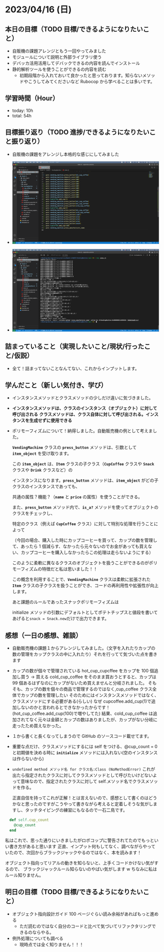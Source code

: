 # 2023/04/16 (日)

## 本日の目標（TODO 目標/できるようになりたいこと）

- 自販機の課題アレンジともう一回やってみました
- モジュールについて説明と外部ライブラリ使う
- デバッカ活用活用してデバックできるの内容を読んでインストール
- 静的解析ツールを使うことができるの内容を読む
  - 初期段階から入れておいて良かったと思っております。知らないメソッドやこうしてみてくださいなど
    Rubocop から学べることは多いです。

## 学習時間（Hour）

- today: 10h
- total: 54h

## 目標振り返り（TODO 進捗/できるようになりたいこと振り返り）

- 自販機の課題をアレンジし本格的な感じにしてみました
- ![画像](/Week1-2/daily_report/images/img1.png)

- ![画像](/Week1-2/daily_report/images/img2.png)

## 詰まっていること（実現したいこと/現状/行ったこと/仮説）

- 全て！詰まってないことなんてない、これからインプットします。

## 学んだこと（新しい気付き、学び）

- インスタンスメソッドとクラスメソッドの少しだけ違いに気づきました。
- **インスタンスメソッドは、クラスのインスタンス（オブジェクト）に対して呼び出される**
  **クラスメソッドは、クラス自体に対して呼び出される。インスタンスを生成せずに使用できる**
- ポリモーフィズムについて！納得しました。自動販売機の例として考えました。

  **`VendingMachine`** クラスの **`press_button`** メソッドは、引数として **`item_object`** を受け取ります。

  この **`item_object`** は、**`Item`** クラスの子クラス（**`CupCoffee`** クラスや **`Snack`** クラスや **`Drink`** クラスなど）の

  インスタンスになります。**`press_button`** メソッドは、**`item_object`** がどの子クラスのインスタンスであっても、

  共通の属性？機能？（**`name`** と **`price`** の属性）を使うことができる。

  また、**`press_button`** メソッド内で、**`is_a?`** メソッドを使ってオブジェクトのクラスをチェックし、

  特定のクラス（例えば **`CupCoffee`** クラス）に対して特別な処理を行うことによって

  （今回の場合、購入した時にカップコーヒーを買って、カップの数を管理して、あったら 1 個減らす、なかったら元々ないのでお金があっても買えない、カップコーヒーを購入しなかったらこの処理は走らないようにする）

  このように柔軟に異なるクラスのオブジェクトを扱うことができるのがポリモーフィズムの特徴だと私は思いました！！

  この概念を利用することで、**`VendingMachine`** クラスは柔軟に拡張された **`Item`** クラスの子クラスを扱うことができ、コードの再利用性や拡張性が向上します。

  あと課題のルールであったスナックポリモーフィズムは

  initialize メソッドの引数にデフォルトとしてポテトチップスと値段を書いてあげると`snack = Snack.new`だけで出力できます。

## 感想（一日の感想、雑談）

- 自動販売機の課題１からアレンジしてみました。（文字を入れたりカップの数の管理をカップクラスの中に入れたり）それを行ってて気づいた点を書きます
- カップの数が個々で管理されている hot_cup_cupcffee をカップを 100 個追加し買う → 買える cold_cup_coffee をそのまま買おうとすると、カップは 99 個あるはずなのにカップがないため買えませんと分岐されました。
  そもそも、カップの数を個々の商品で管理するのではなく,cup_coffee クラス全体でカップの数を管理したい
  そのためにはインスタンスメソッドではなく、クラスメソッドにする必要がある(らしい)
  なぜ cupcoffee.add_cup(1)で追加しないのかと言われるとできなかったからです！(hot_cup_coffee.add_cup(100)で増やしてた)
  結果、cold_cup_coffee は追加されてなく元々は金額とカップの数はありましたが、カップがない分岐に走ったため買えなかった。
- １から書くと長くなってしまうので GitHub のソースコード載せてます。
- 重要な点だけ、クラスメソッドにするには self をつける、@cup_count = 0 と初期値を決める時に **`initialize`** メソッドには入れない(空のインスタンスは作らないから)
- `undefined method メソッド名 for クラス名:Class (NoMethodError)`
  これが出たら指定されたクラスに対してクラスメソッドとして呼びたいけどないよって意味なので、指定されたクラスに対して
  self.メソッド名でクラスメソッドを作る。

  正直自信を持ってこれが正解！とは言えないので、感想として書くのはどうかなと思ったのですがこうやって書きながら考えると定着しそうな気がしますし、タッチタイピングの練習にもなるので一石二鳥です。

```ruby
  def self.cup_count
    @cup_count
  end
```

私はこれで、思った通りにいきましたがロボコップに警告されてたのでもっといい書き方があると思います
正直、インプット何もしてなく、調べながらやっていたので、次回からブラックジャックやるのではなく、本を読みます！

オブジェクト指向ってリアルの動きを知らないと、上手くコードかけない気がするので、
ブラックジャックルール知らないのやばい気がします w
ちなみに私はルール知りません。

## 明日の目標（TODO 目標/できるようになりたいこと）

- オブジェクト指向設計ガイド 100 ページぐらい読み余裕があればもっと進める
  - ただ読むのではなく自分のコードと比べて気づいてリファクタリングできるのならやる。
- 例外処理についても調べる
  - 現時点では全く知りません！！！
